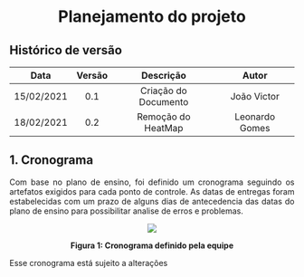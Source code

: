 # <center> Planejamento do projeto

## Histórico de versão

| Data | Versão | Descrição | Autor|
| :-: | :-: | :-: | :-: |
| 15/02/2021 | 0.1 | Criação do Documento | João Victor |
| 18/02/2021 | 0.2 | Remoção do HeatMap | Leonardo Gomes |

<div align="justify">

## 1. Cronograma

Com base no plano de ensino, foi definido um cronograma seguindo os artefatos exigidos para cada ponto de controle. As datas de entregas foram estabelecidas com um prazo de alguns dias de antecedencia das datas do plano de ensino para possibilitar analise de erros e problemas.

<p align='center'>
    <img src='assets/images/cronograma.png'>
    <figcaption align='center'>
        <b>Figura 1: Cronograma definido pela equipe</b>
    </figcaption>
</p>

Esse cronograma está sujeito a alterações


</div>